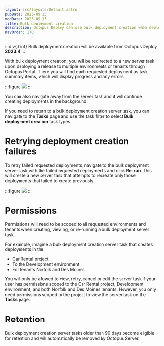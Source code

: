 ```yaml
---
layout: src/layouts/Default.astro
pubDate: 2023-09-13
modDate: 2023-09-13
title: Bulk deployment creation
description: Octopus Deploy can use bulk deployment creation when deploying to multiple environments or tenants
navOrder: 170
---
```


:::div{.hint}
Bulk deployment creation will be available from Octopus Deploy **2023.4**
:::

With bulk deployment creation, you will be redirected to a new server task upon deploying a release to multiple environments or tenants through Octopus Portal. There you will find each requested deployment as task summary items, which will display progress and any errors.

:::figure
![](/docs/deployments/bulk-deployment-creation.png)
:::

You can also navigate away from the server task and it will continue creating deployments in the background.

If you need to return to a bulk deployment creation server task, you can navigate to the **Tasks** page and use the task filter to select **Bulk deployment creation** task types.

# Retrying deployment creation failures
To retry failed requested deployments, navigate to the bulk deployment server task with the failed requested deployments and click **Re-run**. This will create a new server task that attempts to recreate only those deployments that failed to create previously.

:::figure
![](/docs/deployments/bulk-deployment-creation-retry.png)
:::

# Permissions
Permissions will need to be scoped to all requested environments and tenants when creating, viewing, or re-running a bulk deployment server task.

For example, imagine a bulk deployment creation server task that creates deployments in the 
* Car Rental project 
* To the Development environment 
* For tenants Norfolk and Des Moines

You will only be allowed to view, retry, cancel or edit the server task if your user has permissions scoped to the Car Rental project, Development environment, and both Norfolk and Des Moines tenants. However, you only need permissions scoped to the project to view the server task on the **Tasks** page.

# Retention
Bulk deployment creation server tasks older than 90 days become eligible for retention and will automatically be removed by Octopus Server.